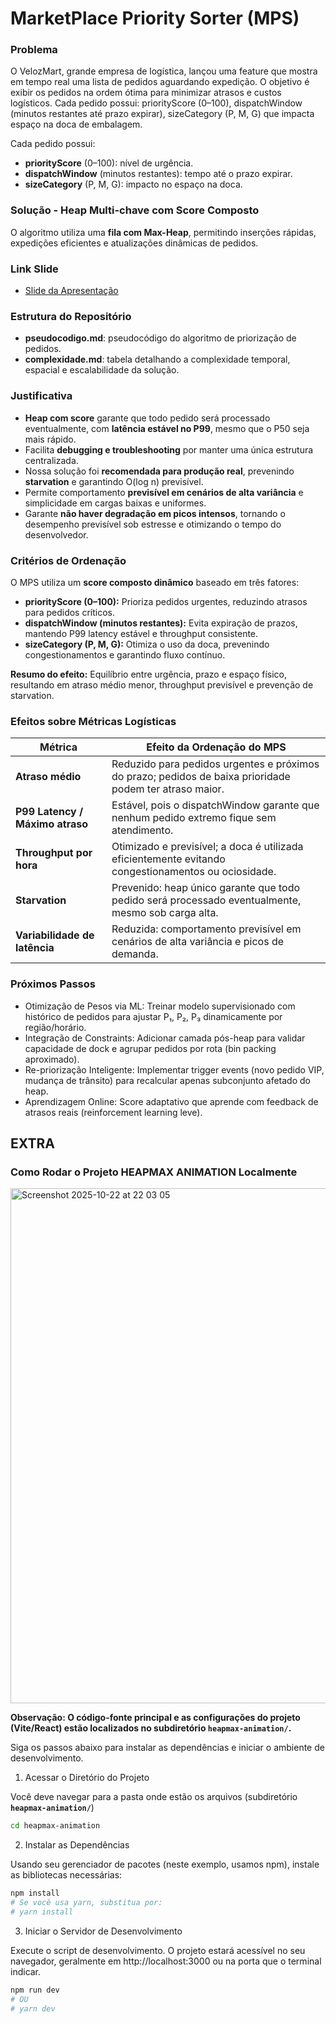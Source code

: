 # MarketPlace Priority Sorter (MPS)
### Problema
O VelozMart, grande empresa de logística, lançou uma feature que mostra em tempo real uma lista de pedidos aguardando expedição.
O objetivo é exibir os pedidos na ordem ótima para minimizar atrasos e custos logísticos. Cada pedido possui: priorityScore (0–100),
dispatchWindow (minutos restantes até prazo expirar), sizeCategory (P, M, G) que impacta espaço na doca de embalagem.

Cada pedido possui:
- **priorityScore** (0–100): nível de urgência.
- **dispatchWindow** (minutos restantes): tempo até o prazo expirar.
- **sizeCategory** (P, M, G): impacto no espaço na doca.

### Solução - Heap Multi-chave com Score Composto
O algoritmo utiliza uma **fila com Max-Heap**, permitindo inserções rápidas, expedições eficientes e atualizações dinâmicas de pedidos.

### Link Slide
- [Slide da Apresentação](https://www.canva.com/design/DAG2hKkwdes/WYA6WvEpd3yX-v2TeLRarw/view?utm_content=DAG2hKkwdes&utm_campaign=designshare&utm_medium=link2&utm_source=uniquelinks&utlId=h8a856a9e5b)

### Estrutura do Repositório

- **pseudocodigo.md**: pseudocódigo do algoritmo de priorização de pedidos.
- **complexidade.md**: tabela detalhando a complexidade temporal, espacial e escalabilidade da solução.

### Justificativa
- **Heap com score** garante que todo pedido será processado eventualmente, com **latência estável no P99**, mesmo que o P50 seja mais rápido.  
- Facilita **debugging e troubleshooting** por manter uma única estrutura centralizada.  
- Nossa solução foi **recomendada para produção real**, prevenindo **starvation** e garantindo O(log n) previsível.  
- Permite comportamento **previsível em cenários de alta variância** e simplicidade em cargas baixas e uniformes.  
- Garante **não haver degradação em picos intensos**, tornando o desempenho previsível sob estresse e otimizando o tempo do desenvolvedor.

### Critérios de Ordenação

O MPS utiliza um **score composto dinâmico** baseado em três fatores:

- **priorityScore (0–100):** Prioriza pedidos urgentes, reduzindo atrasos para pedidos críticos.  
- **dispatchWindow (minutos restantes):** Evita expiração de prazos, mantendo P99 latency estável e throughput consistente.  
- **sizeCategory (P, M, G):** Otimiza o uso da doca, prevenindo congestionamentos e garantindo fluxo contínuo.  

**Resumo do efeito:** Equilíbrio entre urgência, prazo e espaço físico, resultando em atraso médio menor, throughput previsível e prevenção de starvation.


### Efeitos sobre Métricas Logísticas

| Métrica                        | Efeito da Ordenação do MPS                                                                                  |
|--------------------------------|-------------------------------------------------------------------------------------------------------------|
| **Atraso médio**               | Reduzido para pedidos urgentes e próximos do prazo; pedidos de baixa prioridade podem ter atraso maior.   |
| **P99 Latency / Máximo atraso** | Estável, pois o dispatchWindow garante que nenhum pedido extremo fique sem atendimento.                     |
| **Throughput por hora**        | Otimizado e previsível; a doca é utilizada eficientemente evitando congestionamentos ou ociosidade.       |
| **Starvation**                 | Prevenido: heap único garante que todo pedido será processado eventualmente, mesmo sob carga alta.       |
| **Variabilidade de latência**  | Reduzida: comportamento previsível em cenários de alta variância e picos de demanda.                       |

### Próximos Passos
- Otimização de Pesos via ML: Treinar modelo supervisionado com histórico de pedidos para ajustar P₁, P₂, P₃ dinamicamente por região/horário.
- Integração de Constraints: Adicionar camada pós-heap para validar capacidade de dock e agrupar pedidos por rota (bin packing aproximado).
- Re-priorização Inteligente: Implementar trigger events (novo pedido VIP, mudança de trânsito) para recalcular apenas subconjunto afetado do heap.
- Aprendizagem Online: Score adaptativo que aprende com feedback de atrasos reais (reinforcement learning leve).

## EXTRA
###  Como Rodar o Projeto HEAPMAX ANIMATION Localmente
<img width="1223" height="824" alt="Screenshot 2025-10-22 at 22 03 05" src="https://github.com/user-attachments/assets/728ff5f3-5454-47e8-a1a9-ca2d3343ea0a" />

**Observação: O código-fonte principal e as configurações do projeto (Vite/React) estão localizados no subdiretório **`heapmax-animation/`**.**

Siga os passos abaixo para instalar as dependências e iniciar o ambiente de desenvolvimento.

1. Acessar o Diretório do Projeto

Você deve navegar para a pasta onde estão os arquivos (subdiretório **`heapmax-animation/`**)

```bash
cd heapmax-animation
```
2. Instalar as Dependências

Usando seu gerenciador de pacotes (neste exemplo, usamos npm), instale as bibliotecas necessárias:

```bash
npm install
# Se você usa yarn, substitua por:
# yarn install
```

3. Iniciar o Servidor de Desenvolvimento

Execute o script de desenvolvimento. O projeto estará acessível no seu navegador, geralmente em http://localhost:3000 ou na porta que o terminal indicar.
```bash
npm run dev
# OU
# yarn dev
```
